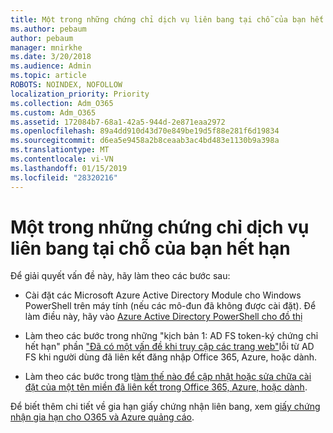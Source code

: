 ```yaml
---
title: Một trong những chứng chỉ dịch vụ liên bang tại chỗ của bạn hết hạn
ms.author: pebaum
author: pebaum
manager: mnirkhe
ms.date: 3/20/2018
ms.audience: Admin
ms.topic: article
ROBOTS: NOINDEX, NOFOLLOW
localization_priority: Priority
ms.collection: Adm_O365
ms.custom: Adm_O365
ms.assetid: 172084b7-68a1-42a5-944d-2e871eaa2972
ms.openlocfilehash: 89a4dd910d43d70e849be19d5f88e281f6d19834
ms.sourcegitcommit: d6ea5e9458a2b8ceaab3ac4bd483e1130b9a398a
ms.translationtype: MT
ms.contentlocale: vi-VN
ms.lasthandoff: 01/15/2019
ms.locfileid: "28320216"
---
```

# <a name="one-of-your-on-premises-federation-service-certificates-is-expiring"></a>Một trong những chứng chỉ dịch vụ liên bang tại chỗ của bạn hết hạn

Để giải quyết vấn đề này, hãy làm theo các bước sau:
  
- Cài đặt các Microsoft Azure Active Directory Module cho Windows PowerShell trên máy tính (nếu các mô-đun đã không được cài đặt). Để làm điều này, hãy vào [Azure Active Directory PowerShell cho đồ thị](https://docs.microsoft.com/en-us/powershell/azure/active-directory/install-adv2?view=azureadps-2.0)
    
- Làm theo các bước trong những "kịch bản 1: AD FS token-ký chứng chỉ hết hạn" phần ["Đã có một vấn đề khi truy cập các trang web"](https://support.microsoft.com/en-us/help/2713898/there-was-a-problem-accessing-the-site-error-from-ad-fs-when-a-federat)lỗi từ AD FS khi người dùng đã liên kết đăng nhập Office 365, Azure, hoặc dành.
    
- Làm theo các bước trong t[làm thế nào để cập nhật hoặc sửa chữa cài đặt của một tên miền đã liên kết trong Office 365, Azure, hoặc dành](https://support.microsoft.com/en-us/help/2647048/how-to-update-or-repair-the-settings-of-a-federated-domain-in-office-3).
    
Để biết thêm chi tiết về gia hạn giấy chứng nhận liên bang, xem [giấy chứng nhận gia hạn cho O365 và Azure quảng cáo](https://docs.microsoft.com/en-us/azure/active-directory/connect/active-directory-aadconnect-o365-certs).
  

